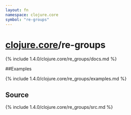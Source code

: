 ```yaml
---
layout: fn
namespace: clojure.core
symbol: "re-groups"
---
```


# [clojure.core](../)/re-groups

{% include 1.4.0/clojure.core/re_groups/docs.md %}

##Examples

{% include 1.4.0/clojure.core/re_groups/examples.md %}
## Source
{% include 1.4.0/clojure.core/re_groups/src.md %}

